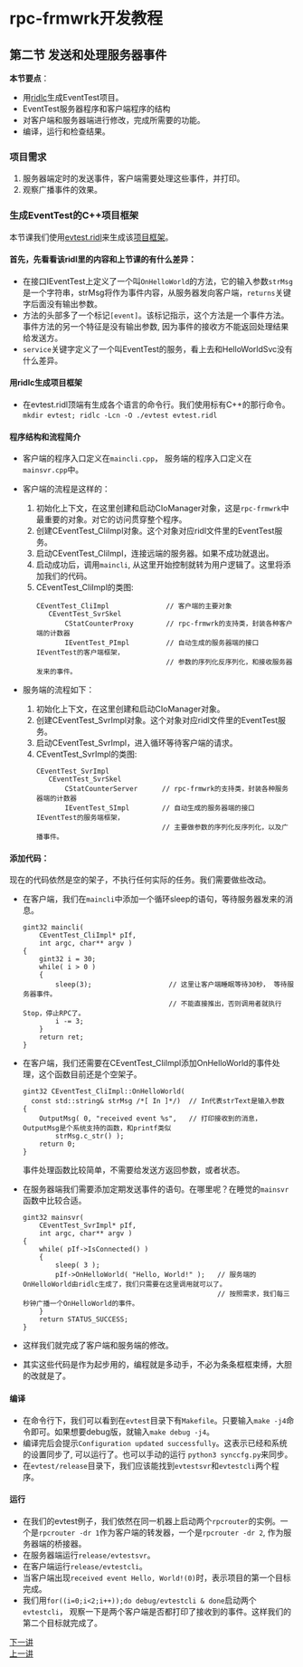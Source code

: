 # rpc-frmwrk开发教程
## 第二节 发送和处理服务器事件
**本节要点**：   
* 用[ridlc](../ridl/README_cn.md#启动ridlc)生成EventTest项目。
* EventTest服务器程序和客户端程序的结构
* 对客户端和服务器端进行修改，完成所需要的功能。
* 编译，运行和检查结果。

### 项目需求
1. 服务器端定时的发送事件，客户端需要处理这些事件，并打印。
2. 观察广播事件的效果。

### 生成EventTest的C++项目框架
本节课我们使用[evtest.ridl](../examples/evtest.ridl)来生成该[项目框架](../examples/cpp/evtest/)。

#### 首先，先看看该ridl里的内容和上节课的有什么差异：
  * 在接口IEventTest上定义了一个叫`OnHelloWorld`的方法，它的输入参数`strMsg`是一个字符串，strMsg将作为事件内容，从服务器发向客户端，`returns`关键字后面没有输出参数。
  * 方法的头部多了一个标记`[event]`。该标记指示，这个方法是一个事件方法。事件方法的另一个特征是没有输出参数, 因为事件的接收方不能返回处理结果给发送方。
  * `service`关键字定义了一个叫EventTest的服务，看上去和HelloWorldSvc没有什么差异。

#### 用ridlc生成项目框架
  * 在evtest.ridl顶端有生成各个语言的命令行。我们使用标有C++的那行命令。   
    `mkdir evtest; ridlc -Lcn -O ./evtest evtest.ridl`

#### 程序结构和流程简介
  * 客户端的程序入口定义在`maincli.cpp`， 服务端的程序入口定义在`mainsvr.cpp`中。
  * 客户端的流程是这样的：
      1. 初始化上下文，在这里创建和启动CIoManager对象，这是`rpc-frmwrk`中最重要的对象。对它的访问贯穿整个程序。
      2. 创建CEventTest_CliImpl对象。这个对象对应ridl文件里的EventTest服务。
      3. 启动CEventTest_CliImpl，连接远端的服务器。如果不成功就退出。
      4. 启动成功后，调用`maincli`, 从这里开始控制就转为用户逻辑了。这里将添加我们的代码。
      5. CEventTest_CliImpl的类图:   
         ```
         CEventTest_CliImpl              // 客户端的主要对象
            CEventTest_SvrSkel
                CStatCounterProxy        // rpc-frmwrk的支持类，封装各种客户端的计数器
                IEventTest_PImpl         // 自动生成的服务器端的接口IEventTest的客户端框架，
                                         // 参数的序列化反序列化，和接收服务器发来的事件。
         ```

  * 服务端的流程如下：
      1. 初始化上下文，在这里创建和启动CIoManager对象。
      2. 创建CEventTest_SvrImpl对象。这个对象对应ridl文件里的EventTest服务。
      3. 启动CEventTest_SvrImpl，进入循环等待客户端的请求。
      4. CEventTest_SvrImpl的类图:   
         ```
         CEventTest_SvrImpl
            CEventTest_SvrSkel
                CStatCounterServer      // rpc-frmwrk的支持类，封装各种服务器端的计数器
                IEventTest_SImpl        // 自动生成的服务器端的接口IEventTest的服务端框架，
                                        // 主要做参数的序列化反序列化，以及广播事件。
         ```

#### 添加代码：
  现在的代码依然是空的架子，不执行任何实际的任务。我们需要做些改动。
  * 在客户端，我们在`maincli`中添加一个循环sleep的语句，等待服务器发来的消息。   
    ```
    gint32 maincli(
        CEventTest_CliImpl* pIf,
        int argc, char** argv )
    {
        gint32 i = 30;
        while( i > 0 )
        {
            sleep(3);                   // 这里让客户端睡眠等待30秒， 等待服务器事件。
                                        // 不能直接推出，否则调用者就执行Stop，停止RPC了。
            i -= 3;
        }
        return ret;
    }
    ```
  * 在客户端，我们还需要在CEventTest_CliImpl添加OnHelloWorld的事件处理，这个函数目前还是个空架子。   
    ```
    gint32 CEventTest_CliImpl::OnHelloWorld(
      const std::string& strMsg /*[ In ]*/)  // In代表strText是输入参数
    {
        OutputMsg( 0, "received event %s",   // 打印接收到的消息，OutputMsg是个系统支持的函数，和printf类似
            strMsg.c_str() );
        return 0;
    }
    ```
    事件处理函数比较简单，不需要给发送方返回参数，或者状态。

  * 在服务器端我们需要添加定期发送事件的语句。在哪里呢？在睡觉的`mainsvr`函数中比较合适。   
    ```
    gint32 mainsvr( 
        CEventTest_SvrImpl* pIf,
        int argc, char** argv )
    {
        while( pIf->IsConnected() )
        {
            sleep( 3 );
            pIf->OnHelloWorld( "Hello, World!" );   // 服务端的OnHelloWorld由ridlc生成了，我们只需要在这里调用就可以了。
                                                    // 按照需求，我们每三秒钟广播一个OnHelloWorld的事件。
        }
        return STATUS_SUCCESS;
    }
    ```
  * 这样我们就完成了客户端和服务端的修改。
  * 其实这些代码是作为起步用的，编程就是多动手，不必为条条框框束缚，大胆的改就是了。

#### 编译
  * 在命令行下，我们可以看到在`evtest`目录下有`Makefile`。只要输入`make -j4`命令即可。如果想要debug版，就输入`make debug -j4`。
  * 编译完后会提示`Configuration updated successfully`。这表示已经和系统的设置同步了, 可以运行了。也可以手动的运行 `python3 synccfg.py`来同步。
  * 在`evtest/release`目录下，我们应该能找到`evtestsvr`和`evtestcli`两个程序。

#### 运行
  * 在我们的evtest例子，我们依然在同一机器上启动两个`rpcrouter`的实例。一个是`rpcrouter -dr 1`作为客户端的转发器，一个是`rpcrouter -dr 2`, 作为服务器端的桥接器。
  * 在服务器端运行`release/evtestsvr`。
  * 在客户端运行`release/evtestcli`。
  * 当客户端出现`received event Hello, World!(0)`时，表示项目的第一个目标完成。
  * 我们用`for((i=0;i<2;i++));do debug/evtestcli & done`启动两个`evtestcli`， 观察一下是两个客户端是否都打印了接收到的事件。这样我们的第二个目标就完成了。
 
[下一讲](./Tut-AsyncRequest_cn-3.md)   
[上一讲](./Tut-HelloWorld_cn-1.md)   